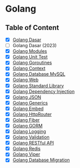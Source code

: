 # Golang

## Table of Content

- [x] [Golang Dasar](Golang%20Dasar)
- [ ] Golang Dasar (2023)
- [x] [Golang Modules](Golang%20Modules)
- [x] [Golang Unit Test](Golang%20Unit%20Test)
- [x] [Golang Goroutines](Golang%20Goroutines)
- [x] [Golang Context](Golang%20Context)
- [x] [Golang Database MySQL](Golang%20Database%20MySQL)
- [x] [Golang Web](Golang%20Web)
- [x] [Golang Standard Library](Golang%20Standard%20Library)
- [x] [Golang Dependency Injection](Golang%20Dependency%20Injection)
- [x] [Golang JSON](Golang%20JSON)
- [x] [Golang Generics](Golang%20Generics)
- [x] [Golang Embed](Golang%20Embed)
- [x] [Golang HttpRouter](Golang%20HttpRouter)
- [x] [Golang Fiber](Golang%20Fiber)
- [x] [Golang GORM](Golang%20GORM)
- [x] [Golang Logging](Golang%20Logging)
- [x] [Golang Validation](Golang%20Validation)
- [x] [Golang RESTful API](Golang%20RESTful%20API)
- [x] [Golang Redis](Golang%20Redis)
- [x] [Golang Viper](Golang%20Viper)
- [x] [Golang Database Migration](Golang%20Database%20Migration)
